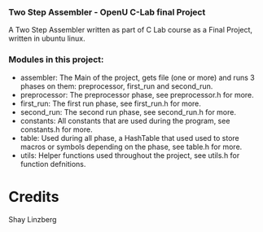### Two Step Assembler - OpenU C-Lab final Project
A Two Step Assembler written as part of C Lab course as a Final Project, written in ubuntu linux.

### Modules in this project:
* assembler: The Main of the project, gets file (one or more) and runs 3 phases on them: preprocessor, first_run and second_run.
* preprocessor: The preprocessor phase, see preprocessor.h for more.
* first_run: The first run phase, see first_run.h for more.
* second_run: The second run phase, see second_run.h for more.
* constants: All constants that are used during the program, see constants.h for more.
* table: Used during all phase, a HashTable that used used to store macros or symbols depending on the phase, see table.h for more.
* utils: Helper functions used throughout the project, see utils.h for function defnitions.

# Credits
Shay Linzberg
